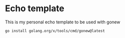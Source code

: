 # Echo template

This is my personal echo template to be used with gonew

```bash
go install golang.org/x/tools/cmd/gonew@latest
```
